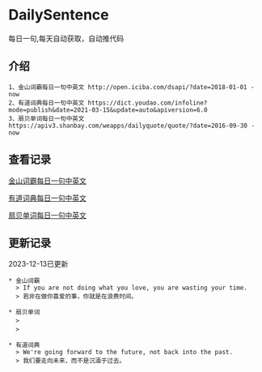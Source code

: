 # DailySentence

每日一句,每天自动获取，自动推代码

## 介绍

```
1、金山词霸每日一句中英文 http://open.iciba.com/dsapi/?date=2018-01-01 - now
2、有道词典每日一句中英文 https://dict.youdao.com/infoline?mode=publish&date=2021-03-15&update=auto&apiversion=6.0
3、扇贝单词每日一句中英文 https://apiv3.shanbay.com/weapps/dailyquote/quote/?date=2016-09-30 - now
```

## 查看记录

[金山词霸每日一句中英文](./data/iciba/)

[有道词典每日一句中英文](./data/youdao/)

[扇贝单词每日一句中英文](./data/shanbay/)

## 更新记录
2023-12-13已更新 
```
* 金山词霸
  > If you are not doing what you love, you are wasting your time.
  > 若非在做你喜爱的事，你就是在浪费时间。

* 扇贝单词
  > ㅤ
  > ㅤ

* 有道词典
  > We're going forward to the future, not back into the past.
  > 我们要走向未来，而不是沉湎于过去。

```
